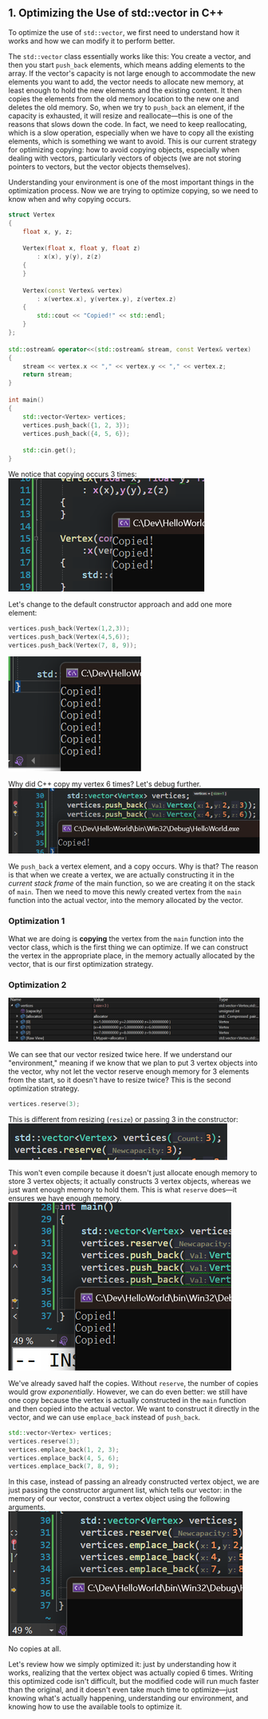 ## 1. Optimizing the Use of std::vector in C++

To optimize the use of `std::vector`, we first need to understand how it works and how we can modify it to perform better.

The `std::vector` class essentially works like this:
You create a vector, and then you start `push_back` elements, which means adding elements to the array. If the vector's capacity is not large enough to accommodate the new elements you want to add, the vector needs to allocate new memory, at least enough to hold the new elements and the existing content. It then copies the elements from the old memory location to the new one and deletes the old memory.
So, when we try to `push_back` an element, if the capacity is exhausted, it will resize and reallocate—this is one of the reasons that slows down the code. In fact, we need to keep reallocating, which is a slow operation, especially when we have to copy all the existing elements, which is something we want to avoid.
This is our current strategy for optimizing copying: how to avoid copying objects, especially when dealing with vectors, particularly vectors of objects (we are not storing pointers to vectors, but the vector objects themselves).

Understanding your environment is one of the most important things in the optimization process.
Now we are trying to optimize copying, so we need to know when and why copying occurs.

```cpp
struct Vertex
{
	float x, y, z;

	Vertex(float x, float y, float z)
		: x(x), y(y), z(z)
	{
	}

	Vertex(const Vertex& vertex)
		: x(vertex.x), y(vertex.y), z(vertex.z)
	{
		std::cout << "Copied!" << std::endl;
	}
};

std::ostream& operator<<(std::ostream& stream, const Vertex& vertex)
{
	stream << vertex.x << "," << vertex.y << "," << vertex.z;
	return stream;
}

int main()
{
	std::vector<Vertex> vertices;
	vertices.push_back({1, 2, 3});
	vertices.push_back({4, 5, 6});

	std::cin.get();
}
```

We notice that copying occurs 3 times:
![](./storage%20bag/Pasted%20image%2020230712215507.png)

Let's change to the default constructor approach and add one more element:

```cpp
vertices.push_back(Vertex(1,2,3));
vertices.push_back(Vertex(4,5,6));
vertices.push_back(Vertex(7, 8, 9));
```

![](./storage%20bag/Pasted%20image%2020230712215757.png)

Why did C++ copy my vertex 6 times? Let's debug further.
![](./storage%20bag/Pasted%20image%2020230712215910.png)

We `push_back` a vertex element, and a copy occurs. Why is that?
The reason is that when we create a vertex, we are actually constructing it in the *current stack frame* of the main function, so we are creating it on the stack of `main`. Then we need to move this newly created vertex from the `main` function into the actual vector, into the memory allocated by the vector.

### Optimization 1

What we are doing is **copying** the vertex from the `main` function into the vector class, which is the first thing we can optimize. If we can construct the vertex in the appropriate place, in the memory actually allocated by the vector, that is our first optimization strategy.

### Optimization 2

![](./storage%20bag/Pasted%20image%2020230712220616.png)

We can see that our vector resized twice here. If we understand our "environment," meaning if we know that we plan to put 3 vertex objects into the vector, why not let the vector reserve enough memory for 3 elements from the start, so it doesn't have to resize twice? This is the second optimization strategy.

```cpp
vertices.reserve(3);
```

This is different from resizing (`resize`) or passing 3 in the constructor:
![](./storage%20bag/Pasted%20image%2020230712221136.png)

This won't even compile because it doesn't just allocate enough memory to store 3 vertex objects; it actually constructs 3 vertex objects, whereas we just want enough memory to hold them. This is what `reserve` does—it ensures we have enough memory.
![](./storage%20bag/Pasted%20image%2020230712221403.png)

We've already saved half the copies. Without `reserve`, the number of copies would grow *exponentially*. However, we can do even better: we still have one copy because the vertex is actually constructed in the `main` function and then copied into the actual vector. We want to construct it directly in the vector, and we can use `emplace_back` instead of `push_back`.

```cpp
std::vector<Vertex> vertices;
vertices.reserve(3);
vertices.emplace_back(1, 2, 3);
vertices.emplace_back(4, 5, 6);
vertices.emplace_back(7, 8, 9);
```

In this case, instead of passing an already constructed vertex object, we are just passing the constructor argument list, which tells our vector: in the memory of our vector, construct a vertex object using the following arguments.
![](./storage%20bag/Pasted%20image%2020230712222016.png)

No copies at all.

Let's review how we simply optimized it: just by understanding how it works, realizing that the vertex object was actually copied 6 times. Writing this optimized code isn't difficult, but the modified code will run much faster than the original, and it doesn't even take much time to optimize—just knowing what's actually happening, understanding our environment, and knowing how to use the available tools to optimize it.